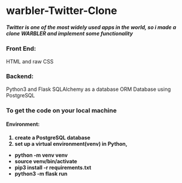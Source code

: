 
<h1>warbler-Twitter-Clone</h1>

<h5>Twitter is one of the most widely used apps in the world, so i made a clone WARBLER and implement some functionality  </h5>

<h3>Front End:</h3>
HTML and raw CSS
<h3>Backend:</h3>
Python3 and Flask SQLAlchemy as a database ORM Database using PostgreSQL

<h3>To get the code on your local machine</h3> 
<h4>Environment:<h4>
<ol>
<li>create a PostgreSQL database </li>
  <li>set up a virtual environment(venv) in Python, </li>
</ol> 
<ul>
 <li>python -m venv venv</li>
 <li>source venv/bin/activate</li>
 <li>pip3 install -r requirements.txt</li>
 <li>python3 -m flask run</li>
</ul>

